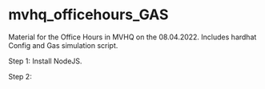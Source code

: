 # mvhq_officehours_GAS
Material for the Office Hours in MVHQ on the 08.04.2022. Includes hardhat Config and Gas simulation script.

Step 1: Install NodeJS.



Step 2: 